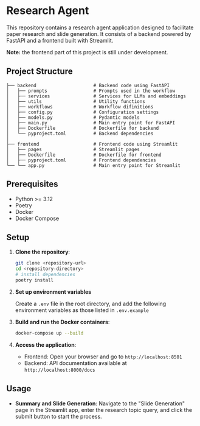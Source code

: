 # Research Agent

This repository contains a research agent application designed to
facilitate paper research and slide generation. It consists of a
backend powered by FastAPI and a frontend built with Streamlit.

**Note:**
the frontend part of this project is still under development.

## Project Structure

```
├── backend                     # Backend code using FastAPI
│   ├── prompts                 # Prompts used in the workflow 
│   ├── services                # Services for LLMs and embeddings
│   ├── utils                   # Utility functions
│   ├── workflows               # Workflow difinitions
│   ├── config.py               # Configuration settings
│   ├── models.py               # Pydantic models
│   ├── main.py                 # Main entry point for FastAPI
│   ├── Dockerfile              # Dockerfile for backend
│   └── pyproject.toml          # Backend dependencies
│  
├── frontend                    # Frontend code using Streamlit
│   ├── pages                   # Streamlit pages
│   ├── Dockerfile              # Dockerfile for frontend
│   ├── pyproject.toml          # Frontend dependencies
└── └── app.py                  # Main entry point for Streamlit
```


## Prerequisites

- Python >= 3.12
- Poetry
- Docker
- Docker Compose


## Setup

1. **Clone the repository**:
   ```bash
   git clone <repository-url>
   cd <repository-directory>
   # install dependencies
   poetry install
   ```

2. **Set up environment variables**
    
    Create a `.env` file in the root directory,
    and add the following environment variables as those listed in `.env.example`


3. **Build and run the Docker containers**:
   ```bash
   docker-compose up --build
   ```

4. **Access the application**:
   - Frontend: Open your browser and go to `http://localhost:8501`
   - Backend: API documentation available at `http://localhost:8000/docs`
## Usage

- **Summary and Slide Generation**: Navigate to the "Slide Generation" page in the Streamlit app, enter 
the research topic query, and click the submit button to start the process.


